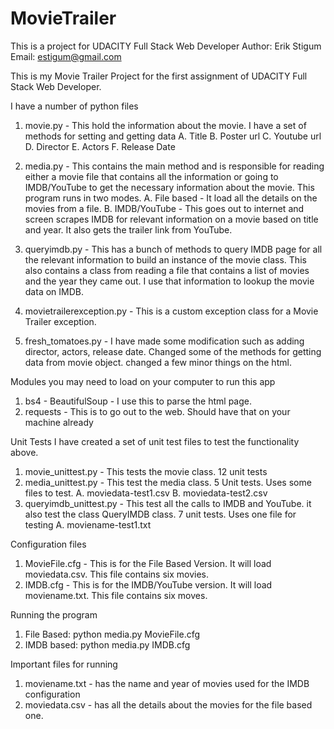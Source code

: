 # MovieTrailer
This is a project for UDACITY Full Stack Web Developer
Author: Erik Stigum
Email: estigum@gmail.com

This is my Movie Trailer Project for the first assignment of UDACITY Full Stack Web Developer.

I have a number of python files
1. movie.py - This hold the information about the movie. I have a set of methods for setting and getting data
    A. Title
    B. Poster url
    C. Youtube url
    D. Director
    E. Actors
    F. Release Date

 2. media.py  - This contains the main method and is responsible for reading either a movie file that contains all
 the information or going to IMDB/YouTube to get the necessary information about the movie. This program runs in two
 modes.
    A. File based - It load all the details on the movies from a file.
    B. IMDB/YouTube - This goes out to internet and screen scrapes IMDB for relevant information on a movie based on
    title and year.  It also gets the trailer link from YouTube.

 3. queryimdb.py  - This has a bunch of methods to query IMDB page for all the relevant information to build an instance
 of the movie class.  This also contains a class from reading a file that contains a list of movies and the year they came
 out.  I use that information to lookup the movie data on IMDB.

 4. movietrailerexception.py - This is a custom exception class for a Movie Trailer exception.

 5. fresh_tomatoes.py - I have made some modification such as adding director, actors, release date. Changed some of
 the methods for getting data from movie object.  changed a few minor things on the html.

Modules you may need to load on your computer to run this app
1. bs4 - BeautifulSoup  - I use this to parse the html page.
2. requests - This is to go out to the web.  Should have that on your machine already

 Unit Tests
 I have created a set of unit test files to test the functionality above.
 1. movie_unittest.py - This tests the movie class. 12 unit tests
 2. media_unittest.py - This test the media class. 5 Unit tests.  Uses some files to test.
    A. moviedata-test1.csv
    B. moviedata-test2.csv
 3. queryimdb_unittest.py - This test all the calls to IMDB and YouTube.  it also test the class QueryIMDB class. 7 unit tests. Uses one file for testing
    A. moviename-test1.txt

Configuration files
1. MovieFile.cfg - This is for the File Based Version. It will load moviedata.csv. This file contains six movies.
2. IMDB.cfg - This is for the IMDB/YouTube version.  It will load moviename.txt. This file contains six moves.

Running the program
1. File Based:  python media.py MovieFile.cfg
2. IMDB based: python media.py IMDB.cfg

Important files for running
1. moviename.txt - has the name and year of movies used for the IMDB configuration
2. moviedata.csv - has all the details about the movies for the file based one.